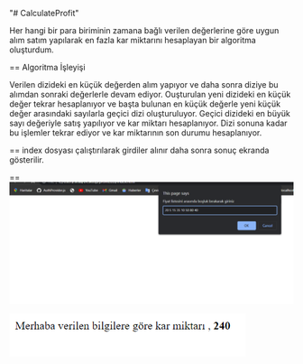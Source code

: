 "# CalculateProfit" 


Her hangi bir para biriminin zamana bağlı verilen değerlerine göre uygun alım satım yapılarak en fazla kar miktarını hesaplayan bir algoritma oluşturdum.

== 
Algoritma İşleyişi

Verilen dizideki en küçük değerden alım yapıyor ve daha sonra diziye bu alımdan sonraki değerlerle devam ediyor. Ouşturulan yeni dizideki en küçük değer tekrar hesaplanıyor ve başta bulunan en küçük değerle yeni küçük değer arasındaki sayılarla geçici dizi oluşturuluyor. Geçici dizideki en büyük sayı değeriyle satış yapılıyor ve kar miktarı hesaplanıyor. Dizi sonuna kadar bu işlemler tekrar ediyor ve kar miktarının son durumu hesaplanıyor.

== 
index dosyası çalıştırılarak girdiler alınır daha sonra sonuç ekranda gösterilir.

==
!['Array girdisi'](/screenShots/prof1.png?raw=true)

!['Kar miktarı'](/screenShots/prof2.png?raw=true)
